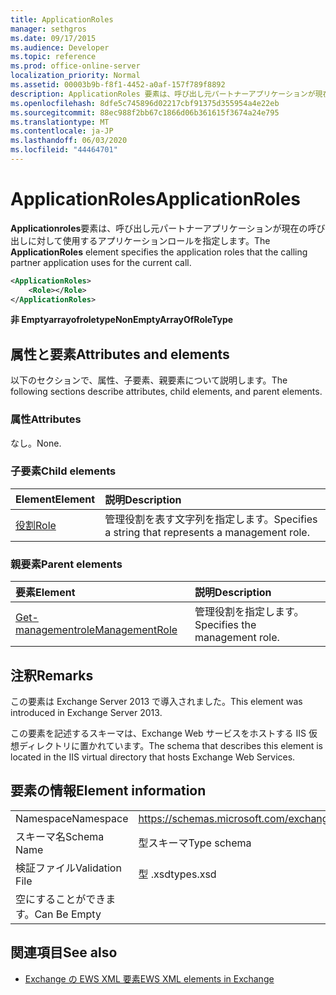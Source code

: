 ```yaml
---
title: ApplicationRoles
manager: sethgros
ms.date: 09/17/2015
ms.audience: Developer
ms.topic: reference
ms.prod: office-online-server
localization_priority: Normal
ms.assetid: 00003b9b-f8f1-4452-a0af-157f789f8892
description: ApplicationRoles 要素は、呼び出し元パートナーアプリケーションが現在の呼び出しに対して使用するアプリケーションロールを指定します。
ms.openlocfilehash: 8dfe5c745896d02217cbf91375d355954a4e22eb
ms.sourcegitcommit: 88ec988f2bb67c1866d06b361615f3674a24e795
ms.translationtype: MT
ms.contentlocale: ja-JP
ms.lasthandoff: 06/03/2020
ms.locfileid: "44464701"
---
```

# <a name="applicationroles"></a><span data-ttu-id="1bf30-103">ApplicationRoles</span><span class="sxs-lookup"><span data-stu-id="1bf30-103">ApplicationRoles</span></span>

<span data-ttu-id="1bf30-104">**Applicationroles**要素は、呼び出し元パートナーアプリケーションが現在の呼び出しに対して使用するアプリケーションロールを指定します。</span><span class="sxs-lookup"><span data-stu-id="1bf30-104">The **ApplicationRoles** element specifies the application roles that the calling partner application uses for the current call.</span></span> 
  
```XML
<ApplicationRoles>
    <Role></Role>
</ApplicationRoles>
```

 <span data-ttu-id="1bf30-105">**非 Emptyarrayofroletype**</span><span class="sxs-lookup"><span data-stu-id="1bf30-105">**NonEmptyArrayOfRoleType**</span></span>
## <a name="attributes-and-elements"></a><span data-ttu-id="1bf30-106">属性と要素</span><span class="sxs-lookup"><span data-stu-id="1bf30-106">Attributes and elements</span></span>

<span data-ttu-id="1bf30-107">以下のセクションで、属性、子要素、親要素について説明します。</span><span class="sxs-lookup"><span data-stu-id="1bf30-107">The following sections describe attributes, child elements, and parent elements.</span></span>
  
### <a name="attributes"></a><span data-ttu-id="1bf30-108">属性</span><span class="sxs-lookup"><span data-stu-id="1bf30-108">Attributes</span></span>

<span data-ttu-id="1bf30-109">なし。</span><span class="sxs-lookup"><span data-stu-id="1bf30-109">None.</span></span>
  
### <a name="child-elements"></a><span data-ttu-id="1bf30-110">子要素</span><span class="sxs-lookup"><span data-stu-id="1bf30-110">Child elements</span></span>

|<span data-ttu-id="1bf30-111">**Element**</span><span class="sxs-lookup"><span data-stu-id="1bf30-111">**Element**</span></span>|<span data-ttu-id="1bf30-112">**説明**</span><span class="sxs-lookup"><span data-stu-id="1bf30-112">**Description**</span></span>|
|:-----|:-----|
|[<span data-ttu-id="1bf30-113">役割</span><span class="sxs-lookup"><span data-stu-id="1bf30-113">Role</span></span>](role.md) <br/> |<span data-ttu-id="1bf30-114">管理役割を表す文字列を指定します。</span><span class="sxs-lookup"><span data-stu-id="1bf30-114">Specifies a string that represents a management role.</span></span>  <br/> |
   
### <a name="parent-elements"></a><span data-ttu-id="1bf30-115">親要素</span><span class="sxs-lookup"><span data-stu-id="1bf30-115">Parent elements</span></span>

|<span data-ttu-id="1bf30-116">**要素**</span><span class="sxs-lookup"><span data-stu-id="1bf30-116">**Element**</span></span>|<span data-ttu-id="1bf30-117">**説明**</span><span class="sxs-lookup"><span data-stu-id="1bf30-117">**Description**</span></span>|
|:-----|:-----|
|[<span data-ttu-id="1bf30-118">Get-managementrole</span><span class="sxs-lookup"><span data-stu-id="1bf30-118">ManagementRole</span></span>](managementrole.md) <br/> |<span data-ttu-id="1bf30-119">管理役割を指定します。</span><span class="sxs-lookup"><span data-stu-id="1bf30-119">Specifies the management role.</span></span>  <br/> |
   
## <a name="remarks"></a><span data-ttu-id="1bf30-120">注釈</span><span class="sxs-lookup"><span data-stu-id="1bf30-120">Remarks</span></span>

<span data-ttu-id="1bf30-121">この要素は Exchange Server 2013 で導入されました。</span><span class="sxs-lookup"><span data-stu-id="1bf30-121">This element was introduced in Exchange Server 2013.</span></span>
  
<span data-ttu-id="1bf30-122">この要素を記述するスキーマは、Exchange Web サービスをホストする IIS 仮想ディレクトリに置かれています。</span><span class="sxs-lookup"><span data-stu-id="1bf30-122">The schema that describes this element is located in the IIS virtual directory that hosts Exchange Web Services.</span></span>
  
## <a name="element-information"></a><span data-ttu-id="1bf30-123">要素の情報</span><span class="sxs-lookup"><span data-stu-id="1bf30-123">Element information</span></span>

|||
|:-----|:-----|
|<span data-ttu-id="1bf30-124">Namespace</span><span class="sxs-lookup"><span data-stu-id="1bf30-124">Namespace</span></span>  <br/> |https://schemas.microsoft.com/exchange/services/2006/types  <br/> |
|<span data-ttu-id="1bf30-125">スキーマ名</span><span class="sxs-lookup"><span data-stu-id="1bf30-125">Schema Name</span></span>  <br/> |<span data-ttu-id="1bf30-126">型スキーマ</span><span class="sxs-lookup"><span data-stu-id="1bf30-126">Type schema</span></span>  <br/> |
|<span data-ttu-id="1bf30-127">検証ファイル</span><span class="sxs-lookup"><span data-stu-id="1bf30-127">Validation File</span></span>  <br/> |<span data-ttu-id="1bf30-128">型 .xsd</span><span class="sxs-lookup"><span data-stu-id="1bf30-128">types.xsd</span></span>  <br/> |
|<span data-ttu-id="1bf30-129">空にすることができます。</span><span class="sxs-lookup"><span data-stu-id="1bf30-129">Can Be Empty</span></span>  <br/> ||
   
## <a name="see-also"></a><span data-ttu-id="1bf30-130">関連項目</span><span class="sxs-lookup"><span data-stu-id="1bf30-130">See also</span></span>

- [<span data-ttu-id="1bf30-131">Exchange の EWS XML 要素</span><span class="sxs-lookup"><span data-stu-id="1bf30-131">EWS XML elements in Exchange</span></span>](ews-xml-elements-in-exchange.md)

